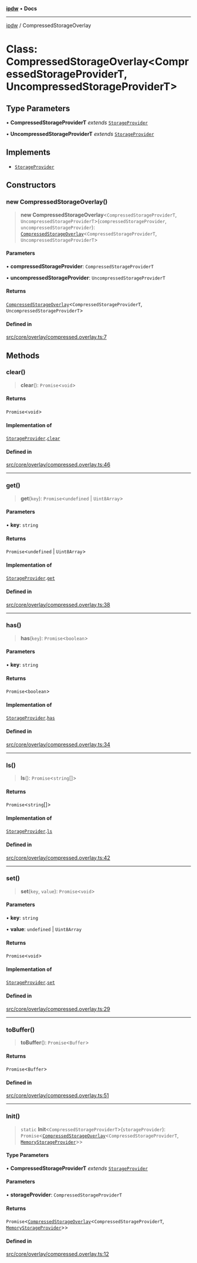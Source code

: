 [**ipdw**](../README.md) • **Docs**

***

[ipdw](../globals.md) / CompressedStorageOverlay

# Class: CompressedStorageOverlay\<CompressedStorageProviderT, UncompressedStorageProviderT\>

## Type Parameters

• **CompressedStorageProviderT** *extends* [`StorageProvider`](../interfaces/StorageProvider.md)

• **UncompressedStorageProviderT** *extends* [`StorageProvider`](../interfaces/StorageProvider.md)

## Implements

- [`StorageProvider`](../interfaces/StorageProvider.md)

## Constructors

### new CompressedStorageOverlay()

> **new CompressedStorageOverlay**\<`CompressedStorageProviderT`, `UncompressedStorageProviderT`\>(`compressedStorageProvider`, `uncompressedStorageProvider`): [`CompressedStorageOverlay`](CompressedStorageOverlay.md)\<`CompressedStorageProviderT`, `UncompressedStorageProviderT`\>

#### Parameters

• **compressedStorageProvider**: `CompressedStorageProviderT`

• **uncompressedStorageProvider**: `UncompressedStorageProviderT`

#### Returns

[`CompressedStorageOverlay`](CompressedStorageOverlay.md)\<`CompressedStorageProviderT`, `UncompressedStorageProviderT`\>

#### Defined in

[src/core/overlay/compressed.overlay.ts:7](https://github.com/ansi-code/ipdw/blob/ddce49f30075d034810cb5fb58d4bd8d0a9b98e6/src/core/overlay/compressed.overlay.ts#L7)

## Methods

### clear()

> **clear**(): `Promise`\<`void`\>

#### Returns

`Promise`\<`void`\>

#### Implementation of

[`StorageProvider`](../interfaces/StorageProvider.md).[`clear`](../interfaces/StorageProvider.md#clear)

#### Defined in

[src/core/overlay/compressed.overlay.ts:46](https://github.com/ansi-code/ipdw/blob/ddce49f30075d034810cb5fb58d4bd8d0a9b98e6/src/core/overlay/compressed.overlay.ts#L46)

***

### get()

> **get**(`key`): `Promise`\<`undefined` \| `Uint8Array`\>

#### Parameters

• **key**: `string`

#### Returns

`Promise`\<`undefined` \| `Uint8Array`\>

#### Implementation of

[`StorageProvider`](../interfaces/StorageProvider.md).[`get`](../interfaces/StorageProvider.md#get)

#### Defined in

[src/core/overlay/compressed.overlay.ts:38](https://github.com/ansi-code/ipdw/blob/ddce49f30075d034810cb5fb58d4bd8d0a9b98e6/src/core/overlay/compressed.overlay.ts#L38)

***

### has()

> **has**(`key`): `Promise`\<`boolean`\>

#### Parameters

• **key**: `string`

#### Returns

`Promise`\<`boolean`\>

#### Implementation of

[`StorageProvider`](../interfaces/StorageProvider.md).[`has`](../interfaces/StorageProvider.md#has)

#### Defined in

[src/core/overlay/compressed.overlay.ts:34](https://github.com/ansi-code/ipdw/blob/ddce49f30075d034810cb5fb58d4bd8d0a9b98e6/src/core/overlay/compressed.overlay.ts#L34)

***

### ls()

> **ls**(): `Promise`\<`string`[]\>

#### Returns

`Promise`\<`string`[]\>

#### Implementation of

[`StorageProvider`](../interfaces/StorageProvider.md).[`ls`](../interfaces/StorageProvider.md#ls)

#### Defined in

[src/core/overlay/compressed.overlay.ts:42](https://github.com/ansi-code/ipdw/blob/ddce49f30075d034810cb5fb58d4bd8d0a9b98e6/src/core/overlay/compressed.overlay.ts#L42)

***

### set()

> **set**(`key`, `value`): `Promise`\<`void`\>

#### Parameters

• **key**: `string`

• **value**: `undefined` \| `Uint8Array`

#### Returns

`Promise`\<`void`\>

#### Implementation of

[`StorageProvider`](../interfaces/StorageProvider.md).[`set`](../interfaces/StorageProvider.md#set)

#### Defined in

[src/core/overlay/compressed.overlay.ts:29](https://github.com/ansi-code/ipdw/blob/ddce49f30075d034810cb5fb58d4bd8d0a9b98e6/src/core/overlay/compressed.overlay.ts#L29)

***

### toBuffer()

> **toBuffer**(): `Promise`\<`Buffer`\>

#### Returns

`Promise`\<`Buffer`\>

#### Defined in

[src/core/overlay/compressed.overlay.ts:51](https://github.com/ansi-code/ipdw/blob/ddce49f30075d034810cb5fb58d4bd8d0a9b98e6/src/core/overlay/compressed.overlay.ts#L51)

***

### Init()

> `static` **Init**\<`CompressedStorageProviderT`\>(`storageProvider`): `Promise`\<[`CompressedStorageOverlay`](CompressedStorageOverlay.md)\<`CompressedStorageProviderT`, [`MemoryStorageProvider`](MemoryStorageProvider.md)\>\>

#### Type Parameters

• **CompressedStorageProviderT** *extends* [`StorageProvider`](../interfaces/StorageProvider.md)

#### Parameters

• **storageProvider**: `CompressedStorageProviderT`

#### Returns

`Promise`\<[`CompressedStorageOverlay`](CompressedStorageOverlay.md)\<`CompressedStorageProviderT`, [`MemoryStorageProvider`](MemoryStorageProvider.md)\>\>

#### Defined in

[src/core/overlay/compressed.overlay.ts:12](https://github.com/ansi-code/ipdw/blob/ddce49f30075d034810cb5fb58d4bd8d0a9b98e6/src/core/overlay/compressed.overlay.ts#L12)
